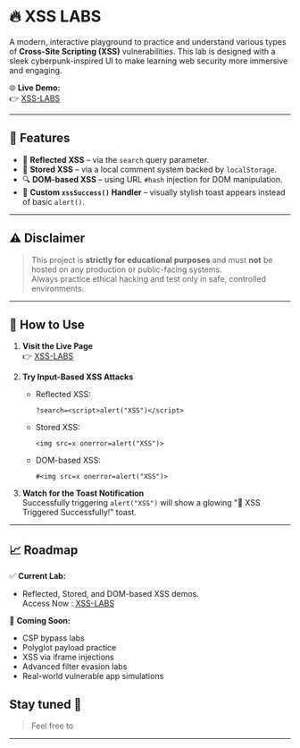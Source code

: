 # 🔥 XSS LABS 

A modern, interactive playground to practice and understand various types of **Cross-Site Scripting (XSS)** vulnerabilities. This lab is designed with a sleek cyberpunk-inspired UI to make learning web security more immersive and engaging.

🌐 **Live Demo:**  
👉 [XSS-LABS](https://povzayd.github.io/XSS-LABS/)

---

## 🚀 Features

- 🧪 **Reflected XSS** – via the `search` query parameter.
- 💾 **Stored XSS** – via a local comment system backed by `localStorage`.
- 🔍 **DOM-based XSS** – using URL `#hash` injection for DOM manipulation.
- 🎉 **Custom `xssSuccess()` Handler** – visually stylish toast appears instead of basic `alert()`.

---

## ⚠️ Disclaimer

> This project is **strictly for educational purposes** and must **not** be hosted on any production or public-facing systems.  
> Always practice ethical hacking and test only in safe, controlled environments.

---

## 📘 How to Use

1. **Visit the Live Page**  
   👉 [XSS-LABS](https://povzayd.github.io/XSS-LABS/)

2. **Try Input-Based XSS Attacks**

   - Reflected XSS:
     ```
     ?search=<script>alert("XSS")</script>
     ```

   - Stored XSS:
     ```
     <img src=x onerror=alert("XSS")>
     ```

   - DOM-based XSS:
     ```
     #<img src=x onerror=alert("XSS")>
     ```

3. **Watch for the Toast Notification**  
   Successfully triggering `alert("XSS")` will show a glowing "🎉 XSS Triggered Successfully!" toast.

---


## 📈 Roadmap

✅ **Current Lab:**

* Reflected, Stored, and DOM-based XSS demos.                                                                                     
Access Now : [XSS-LABS](https://povzayd.github.io/XSS-LABS/)

🧪 **Coming Soon:**

* CSP bypass labs
* Polyglot payload practice
* XSS via iframe injections
* Advanced filter evasion labs
* Real-world vulnerable app simulations

Stay tuned 🐢 
---
> Feel free to 
---

